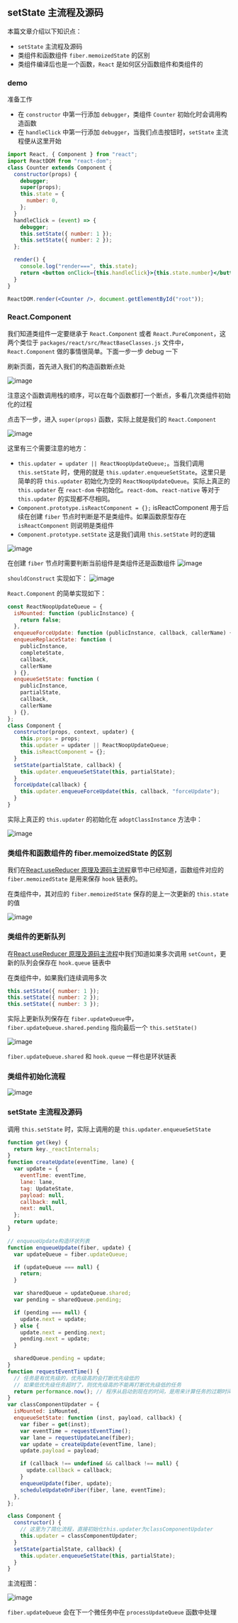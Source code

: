 ## setState 主流程及源码

本篇文章介绍以下知识点：

- `setState` 主流程及源码
- 类组件和函数组件 `fiber.memoizedState` 的区别
- 类组件编译后也是一个函数，`React` 是如何区分函数组件和类组件的

### demo

准备工作

- 在 `constructor` 中第一行添加 `debugger`，类组件 `Counter` 初始化时会调用构造函数
- 在 `handleClick` 中第一行添加 `debugger`，当我们点击按钮时，`setState` 主流程便从这里开始

```jsx
import React, { Component } from "react";
import ReactDOM from "react-dom";
class Counter extends Component {
  constructor(props) {
    debugger;
    super(props);
    this.state = {
      number: 0,
    };
  }
  handleClick = (event) => {
    debugger;
    this.setState({ number: 1 });
    this.setState({ number: 2 });
  };

  render() {
    console.log("render===", this.state);
    return <button onClick={this.handleClick}>{this.state.number}</button>;
  }
}

ReactDOM.render(<Counter />, document.getElementById("root"));
```

### React.Component

我们知道类组件一定要继承于 `React.Component` 或者 `React.PureComponent`，这两个类位于 `packages/react/src/ReactBaseClasses.js` 文件中，`React.Component` 做的事情很简单。下面一步一步 debug 一下

刷新页面，首先进入我们的构造函数断点处

![image](https://github.com/lizuncong/mini-react/blob/master/imgs/setstate-02.jpg)

注意这个函数调用栈的顺序，可以在每个函数都打一个断点，多看几次类组件初始化的过程

点击下一步，进入 `super(props)` 函数，实际上就是我们的 `React.Component`

![image](https://github.com/lizuncong/mini-react/blob/master/imgs/setstate-01.jpg)

这里有三个需要注意的地方：

- `this.updater = updater || ReactNoopUpdateQueue;`。当我们调用 `this.setState` 时，使用的就是 `this.updater.enqueueSetState`。这里只是简单的将 `this.updater` 初始化为空的 `ReactNoopUpdateQueue`。实际上真正的 `this.updater` 在 `react-dom` 中初始化。`react-dom`、`react-native` 等对于 `this.updater` 的实现都不尽相同。
- `Component.prototype.isReactComponent = {};` isReactComponent 用于后续在创建 `fiber` 节点时判断是不是类组件。如果函数原型存在 `isReactComponent` 则说明是类组件
- `Component.prototype.setState` 这是我们调用 `this.setState` 时的逻辑

![image](https://github.com/lizuncong/mini-react/blob/master/imgs/setstate-03.jpg)

在创建 `fiber` 节点时需要判断当前组件是类组件还是函数组件
![image](https://github.com/lizuncong/mini-react/blob/master/imgs/setstate-04.jpg)

`shouldConstruct` 实现如下：
![image](https://github.com/lizuncong/mini-react/blob/master/imgs/setstate-05.jpg)

`React.Component` 的简单实现如下：

```js
const ReactNoopUpdateQueue = {
  isMounted: function (publicInstance) {
    return false;
  },
  enqueueForceUpdate: function (publicInstance, callback, callerName) {},
  enqueueReplaceState: function (
    publicInstance,
    completeState,
    callback,
    callerName
  ) {},
  enqueueSetState: function (
    publicInstance,
    partialState,
    callback,
    callerName
  ) {},
};
class Component {
  constructor(props, context, updater) {
    this.props = props;
    this.updater = updater || ReactNoopUpdateQueue;
    this.isReactComponent = {};
  }
  setState(partialState, callback) {
    this.updater.enqueueSetState(this, partialState);
  }
  forceUpdate(callback) {
    this.updater.enqueueForceUpdate(this, callback, "forceUpdate");
  }
}
```

实际上真正的 `this.updater` 的初始化在 `adoptClassInstance` 方法中：

![image](https://github.com/lizuncong/mini-react/blob/master/imgs/setstate-06.jpg)

### 类组件和函数组件的 fiber.memoizedState 的区别

我们在[React.useReducer 原理及源码主流程](https://github.com/lizuncong/mini-react/blob/master/docs/hooks/how_useReducer_work.md)章节中已经知道，函数组件对应的 `fiber.memoizedState` 是用来保存 `hook` 链表的。

在类组件中，其对应的 `fiber.memoizedState` 保存的是上一次更新的 `this.state` 的值

![image](https://github.com/lizuncong/mini-react/blob/master/imgs/setstate-07.jpg)

### 类组件的更新队列

在[React.useReducer 原理及源码主流程](https://github.com/lizuncong/mini-react/blob/master/docs/hooks/how_useReducer_work.md)中我们知道如果多次调用 `setCount`，更新的队列会保存在 `hook.queue` 链表中

在类组件中，如果我们连续调用多次

```js
this.setState({ number: 1 });
this.setState({ number: 2 });
this.setState({ number: 3 });
```

实际上更新队列保存在 `fiber.updateQueue`中，`fiber.updateQueue.shared.pending` 指向最后一个 `this.setState()`

![image](https://github.com/lizuncong/mini-react/blob/master/imgs/setstate-08.jpg)

`fiber.updateQueue.shared` 和 `hook.queue` 一样也是环状链表

### 类组件初始化流程

![image](https://github.com/lizuncong/mini-react/blob/master/imgs/setstate-09.jpg)

### setState 主流程及源码

调用 `this.setState` 时，实际上调用的是 `this.updater.enqueueSetState`

```jsx
function get(key) {
  return key._reactInternals;
}
function createUpdate(eventTime, lane) {
  var update = {
    eventTime: eventTime,
    lane: lane,
    tag: UpdateState,
    payload: null,
    callback: null,
    next: null,
  };
  return update;
}

// enqueueUpdate构造环状列表
function enqueueUpdate(fiber, update) {
  var updateQueue = fiber.updateQueue;

  if (updateQueue === null) {
    return;
  }

  var sharedQueue = updateQueue.shared;
  var pending = sharedQueue.pending;

  if (pending === null) {
    update.next = update;
  } else {
    update.next = pending.next;
    pending.next = update;
  }

  sharedQueue.pending = update;
}
function requestEventTime() {
  // 任务是有优先级的，优先级高的会打断优先级低的
  // 如果低优先级任务超时了，则优先级高的不能再打断优先级低的任务
  return performance.now(); // 程序从启动到现在的时间，是用来计算任务的过期时间的
}
var classComponentUpdater = {
  isMounted: isMounted,
  enqueueSetState: function (inst, payload, callback) {
    var fiber = get(inst);
    var eventTime = requestEventTime();
    var lane = requestUpdateLane(fiber);
    var update = createUpdate(eventTime, lane);
    update.payload = payload;

    if (callback !== undefined && callback !== null) {
      update.callback = callback;
    }
    enqueueUpdate(fiber, update);
    scheduleUpdateOnFiber(fiber, lane, eventTime);
  },
};

class Component {
  constructor() {
    // 这里为了简化流程，直接初始化this.updater为classComponentUpdater
    this.updater = classComponentUpdater;
  }
  setState(partialState, callback) {
    this.updater.enqueueSetState(this, partialState);
  }
}
```

主流程图：

![image](https://github.com/lizuncong/mini-react/blob/master/imgs/setstate-10.jpg)

`fiber.updateQueue` 会在下一个微任务中在 `processUpdateQueue` 函数中处理

